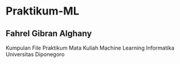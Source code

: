 # Praktikum-ML
## Fahrel Gibran Alghany
Kumpulan File Praktikum Mata Kuliah Machine Learning Informatika Universitas Diponegoro
